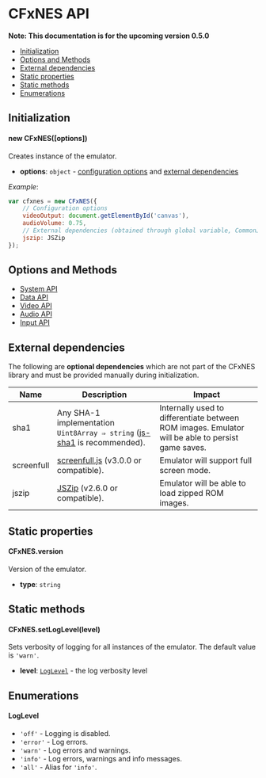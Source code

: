 # CFxNES API

**Note: This documentation is for the upcoming version 0.5.0**

- [Initialization](#user-content-initialization)
- [Options and Methods](#user-content-options-and-methods)
- [External dependencies](#user-content-external-dependencies)
- [Static properties](#user-content-static-properties)
- [Static methods](#user-content-static-methods)
- [Enumerations](#user-content-enumerations)

## Initialization

#### new CFxNES([options])

Creates instance of the emulator. 

- **options**: `object` - [configuration options](#user-content-options-and-methods) and [external dependencies](#user-content-external-dependencies)

*Example*:

``` javascript
var cfxnes = new CFxNES({
    // Configuration options
    videoOutput: document.getElementById('canvas'),
    audioVolume: 0.75,
    // External dependencies (obtained through global variable, CommonJS, AMD, etc.)
    jszip: JSZip
});
```

## Options and Methods

- [System API](system-api.md)
- [Data API](data-api.md)
- [Video API](video-api.md)
- [Audio API](audio-api.md)
- [Input API](input-api.md)

## External dependencies

The following are **optional dependencies** which are not part of the CFxNES library and must be provided manually during initialization.

| Name | Description | Impact |
|------|-------------|--------|
| sha1 | Any SHA-1 implementation `Uint8Array ⇒ string` ([js-sha1](https://github.com/emn178/js-sha1) is recommended). | Internally used to differentiate between ROM images. Emulator will be able to persist game saves. |
| screenfull | [screenfull.js](https://github.com/sindresorhus/screenfull.js/) (v3.0.0 or compatible). | Emulator will support full screen mode. |
| jszip | [JSZip](https://github.com/Stuk/jszip) (v2.6.0 or compatible). | Emulator will be able to load zipped ROM images. |

## Static properties

#### CFxNES.version

Version of the emulator.
- **type**: `string`

## Static methods

#### CFxNES.setLogLevel(level)

Sets verbosity of logging for all instances of the emulator. The default value is `'warn'`.

- **level**: [`LogLevel`](#user-content-loglevel) - the log verbosity level

## Enumerations

#### LogLevel

- `'off'` - Logging is disabled.
- `'error'` - Log errors.
- `'warn'` - Log errors and warnings.
- `'info'` - Log errors, warnings and info messages.
- `'all'` - Alias for `'info'`.
